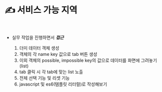 # ✍️ 서비스 가능 지역

<br />

* 실무 작업을 진행하면서 _**접근**_

    1. 더미 데이터 객체 생성
    2. 객체의 각 name key 값으로 tab 버튼 생성
    3. 이외 객체의 possible, impossible key의 값으로 데이터를 화면에 그려놓기(list)
    4. tab 클릭 시 각 tab에 맞는 list 노출
    5. 전체 선택 기능 및 리셋 기능
    6. javascript 및 es6(템플릿 리터럴)로 작성해보기

<br />


